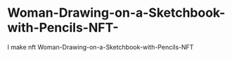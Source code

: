 # Woman-Drawing-on-a-Sketchbook-with-Pencils-NFT-
I make nft Woman-Drawing-on-a-Sketchbook-with-Pencils-NFT 
